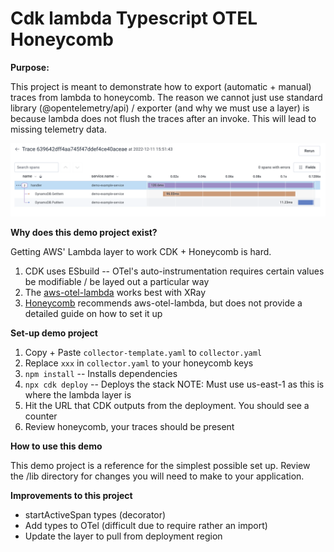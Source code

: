 # Cdk lambda Typescript OTEL Honeycomb

**Purpose:**

This project is meant to demonstrate how to export (automatic + manual) traces from lambda to honeycomb. The reason we cannot just use standard library (@opentelemetry/api) / exporter (and why we must use a layer) is because lambda does not flush the traces after an invoke. This will lead to missing telemetry data.

![Example Trace](./images/trace.png)

**Why does this demo project exist?**

Getting AWS' Lambda layer to work CDK + Honeycomb is hard.
1. CDK uses ESbuild -- OTel's auto-instrumentation requires certain values be modifiable / be layed out a particular way
1. The [aws-otel-lambda](https://github.com/aws-observability/aws-otel-lambda) works best with XRay
1. [Honeycomb](https://docs.honeycomb.io/getting-data-in/aws/aws-lambda/) recommends aws-otel-lambda, but does not provide a detailed guide on how to set it up

**Set-up demo project**

1. Copy + Paste `collector-template.yaml` to `collector.yaml`
1. Replace `xxx` in `collector.yaml` to your honeycomb keys
1. `npm install` -- Installs dependencies
1. `npx cdk deploy` -- Deploys the stack NOTE: Must use us-east-1 as this is where the lambda layer is
1. Hit the URL that CDK outputs from the deployment. You should see a counter
1. Review honeycomb, your traces should be present

**How to use this demo**

This demo project is a reference for the simplest possible set up. Review the /lib directory for changes you will need to make to your application.

**Improvements to this project**

- startActiveSpan types (decorator)
- Add types to OTel (difficult due to require rather an import)
- Update the layer to pull from deployment region